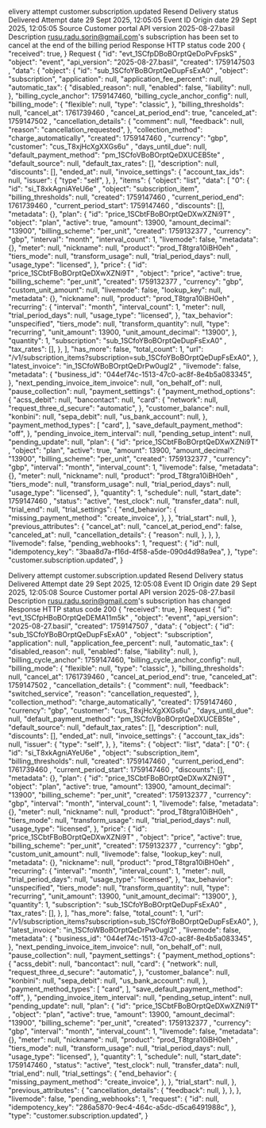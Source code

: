 elivery attempt
customer.subscription.updated
Resend
Delivery status
Delivered
Attempt date
29 Sept 2025, 12:05:05
Event ID
Origin date
29 Sept 2025, 12:05:05
Source
Customer portal
API version
2025-08-27.basil
Description
rusu.radu.sorin@gmail.com's subscription has been set to cancel at the end of the billing period
Response
HTTP status code
200
{
"received": 
true,
}
Request
{
"id": 
"evt_1SCfpDBoBOrptQeDoPvFpskS"
,
"object": 
"event",
"api_version": 
"2025-08-27.basil",
"created": 
1759147503
,
"data": {
"object": {
"id": 
"sub_1SCfoYBoBOrptQeDupFsExA0"
,
"object": 
"subscription",
"application": 
null,
"application_fee_percent": 
null,
"automatic_tax": {
"disabled_reason": 
null,
"enabled": 
false,
"liability": 
null,
},
"billing_cycle_anchor": 
1759147460,
"billing_cycle_anchor_config": 
null,
"billing_mode": {
"flexible": 
null,
"type": 
"classic",
},
"billing_thresholds": 
null,
"cancel_at": 
1761739460
,
"cancel_at_period_end": 
true,
"canceled_at": 
1759147502
,
"cancellation_details": {
"comment": 
null,
"feedback": 
null,
"reason": 
"cancellation_requested",
},
"collection_method": 
"charge_automatically",
"created": 
1759147460
,
"currency": 
"gbp",
"customer": 
"cus_T8xjHcXgXXGs6u"
,
"days_until_due": 
null,
"default_payment_method": 
"pm_1SCfoVBoBOrptQeDXUCEB5te"
,
"default_source": 
null,
"default_tax_rates": [],
"description": 
null,
"discounts": [],
"ended_at": 
null,
"invoice_settings": {
"account_tax_ids": 
null,
"issuer": {
"type": 
"self",
},
},
"items": {
"object": 
"list",
"data": [
"0": {
"id": 
"si_T8xkAgniAYeU6e"
,
"object": 
"subscription_item",
"billing_thresholds": 
null,
"created": 
1759147460
,
"current_period_end": 
1761739460
,
"current_period_start": 
1759147460
,
"discounts": [],
"metadata": {},
"plan": {
"id": 
"price_1SCbtFBoBOrptQeDXwXZNi9T"
,
"object": 
"plan",
"active": 
true,
"amount": 
13900,
"amount_decimal": 
"13900",
"billing_scheme": 
"per_unit",
"created": 
1759132377
,
"currency": 
"gbp",
"interval": 
"month",
"interval_count": 
1,
"livemode": 
false,
"metadata": {},
"meter": 
null,
"nickname": 
null,
"product": 
"prod_T8tgra10iBH0eh"
,
"tiers_mode": 
null,
"transform_usage": 
null,
"trial_period_days": 
null,
"usage_type": 
"licensed",
},
"price": {
"id": 
"price_1SCbtFBoBOrptQeDXwXZNi9T"
,
"object": 
"price",
"active": 
true,
"billing_scheme": 
"per_unit",
"created": 
1759132377
,
"currency": 
"gbp",
"custom_unit_amount": 
null,
"livemode": 
false,
"lookup_key": 
null,
"metadata": {},
"nickname": 
null,
"product": 
"prod_T8tgra10iBH0eh"
,
"recurring": {
"interval": 
"month",
"interval_count": 
1,
"meter": 
null,
"trial_period_days": 
null,
"usage_type": 
"licensed",
},
"tax_behavior": 
"unspecified",
"tiers_mode": 
null,
"transform_quantity": 
null,
"type": 
"recurring",
"unit_amount": 
13900,
"unit_amount_decimal": 
"13900",
},
"quantity": 
1,
"subscription": 
"sub_1SCfoYBoBOrptQeDupFsExA0"
,
"tax_rates": [],
},
],
"has_more": 
false,
"total_count": 
1,
"url": 
"/v1/subscription_items?subscription=sub_1SCfoYBoBOrptQeDupFsExA0",
},
"latest_invoice": 
"in_1SCfoWBoBOrptQeDrPw0ugl2"
,
"livemode": 
false,
"metadata": {
"business_id": 
"044ef74c-1513-47c0-ac8f-8e4b5a083345",
},
"next_pending_invoice_item_invoice": 
null,
"on_behalf_of": 
null,
"pause_collection": 
null,
"payment_settings": {
"payment_method_options": {
"acss_debit": 
null,
"bancontact": 
null,
"card": {
"network": 
null,
"request_three_d_secure": 
"automatic",
},
"customer_balance": 
null,
"konbini": 
null,
"sepa_debit": 
null,
"us_bank_account": 
null,
},
"payment_method_types": [
"card",
],
"save_default_payment_method": 
"off",
},
"pending_invoice_item_interval": 
null,
"pending_setup_intent": 
null,
"pending_update": 
null,
"plan": {
"id": 
"price_1SCbtFBoBOrptQeDXwXZNi9T"
,
"object": 
"plan",
"active": 
true,
"amount": 
13900,
"amount_decimal": 
"13900",
"billing_scheme": 
"per_unit",
"created": 
1759132377
,
"currency": 
"gbp",
"interval": 
"month",
"interval_count": 
1,
"livemode": 
false,
"metadata": {},
"meter": 
null,
"nickname": 
null,
"product": 
"prod_T8tgra10iBH0eh"
,
"tiers_mode": 
null,
"transform_usage": 
null,
"trial_period_days": 
null,
"usage_type": 
"licensed",
},
"quantity": 
1,
"schedule": 
null,
"start_date": 
1759147460
,
"status": 
"active",
"test_clock": 
null,
"transfer_data": 
null,
"trial_end": 
null,
"trial_settings": {
"end_behavior": {
"missing_payment_method": 
"create_invoice",
},
},
"trial_start": 
null,
},
"previous_attributes": {
"cancel_at": 
null,
"cancel_at_period_end": 
false,
"canceled_at": 
null,
"cancellation_details": {
"reason": 
null,
},
},
},
"livemode": 
false,
"pending_webhooks": 
1,
"request": {
"id": 
null,
"idempotency_key": 
"3baa8d7a-f16d-4f58-a5de-090d4d98a9ea",
},
"type": 
"customer.subscription.updated",
}

Delivery attempt
customer.subscription.updated
Resend
Delivery status
Delivered
Attempt date
29 Sept 2025, 12:05:08
Event ID
Origin date
29 Sept 2025, 12:05:08
Source
Customer portal
API version
2025-08-27.basil
Description
rusu.radu.sorin@gmail.com's subscription has changed
Response
HTTP status code
200
{
"received": 
true,
}
Request
{
"id": 
"evt_1SCfpHBoBOrptQeDEMA11m5k"
,
"object": 
"event",
"api_version": 
"2025-08-27.basil",
"created": 
1759147507
,
"data": {
"object": {
"id": 
"sub_1SCfoYBoBOrptQeDupFsExA0"
,
"object": 
"subscription",
"application": 
null,
"application_fee_percent": 
null,
"automatic_tax": {
"disabled_reason": 
null,
"enabled": 
false,
"liability": 
null,
},
"billing_cycle_anchor": 
1759147460,
"billing_cycle_anchor_config": 
null,
"billing_mode": {
"flexible": 
null,
"type": 
"classic",
},
"billing_thresholds": 
null,
"cancel_at": 
1761739460
,
"cancel_at_period_end": 
true,
"canceled_at": 
1759147502
,
"cancellation_details": {
"comment": 
null,
"feedback": 
"switched_service",
"reason": 
"cancellation_requested",
},
"collection_method": 
"charge_automatically",
"created": 
1759147460
,
"currency": 
"gbp",
"customer": 
"cus_T8xjHcXgXXGs6u"
,
"days_until_due": 
null,
"default_payment_method": 
"pm_1SCfoVBoBOrptQeDXUCEB5te"
,
"default_source": 
null,
"default_tax_rates": [],
"description": 
null,
"discounts": [],
"ended_at": 
null,
"invoice_settings": {
"account_tax_ids": 
null,
"issuer": {
"type": 
"self",
},
},
"items": {
"object": 
"list",
"data": [
"0": {
"id": 
"si_T8xkAgniAYeU6e"
,
"object": 
"subscription_item",
"billing_thresholds": 
null,
"created": 
1759147460
,
"current_period_end": 
1761739460
,
"current_period_start": 
1759147460
,
"discounts": [],
"metadata": {},
"plan": {
"id": 
"price_1SCbtFBoBOrptQeDXwXZNi9T"
,
"object": 
"plan",
"active": 
true,
"amount": 
13900,
"amount_decimal": 
"13900",
"billing_scheme": 
"per_unit",
"created": 
1759132377
,
"currency": 
"gbp",
"interval": 
"month",
"interval_count": 
1,
"livemode": 
false,
"metadata": {},
"meter": 
null,
"nickname": 
null,
"product": 
"prod_T8tgra10iBH0eh"
,
"tiers_mode": 
null,
"transform_usage": 
null,
"trial_period_days": 
null,
"usage_type": 
"licensed",
},
"price": {
"id": 
"price_1SCbtFBoBOrptQeDXwXZNi9T"
,
"object": 
"price",
"active": 
true,
"billing_scheme": 
"per_unit",
"created": 
1759132377
,
"currency": 
"gbp",
"custom_unit_amount": 
null,
"livemode": 
false,
"lookup_key": 
null,
"metadata": {},
"nickname": 
null,
"product": 
"prod_T8tgra10iBH0eh"
,
"recurring": {
"interval": 
"month",
"interval_count": 
1,
"meter": 
null,
"trial_period_days": 
null,
"usage_type": 
"licensed",
},
"tax_behavior": 
"unspecified",
"tiers_mode": 
null,
"transform_quantity": 
null,
"type": 
"recurring",
"unit_amount": 
13900,
"unit_amount_decimal": 
"13900",
},
"quantity": 
1,
"subscription": 
"sub_1SCfoYBoBOrptQeDupFsExA0"
,
"tax_rates": [],
},
],
"has_more": 
false,
"total_count": 
1,
"url": 
"/v1/subscription_items?subscription=sub_1SCfoYBoBOrptQeDupFsExA0",
},
"latest_invoice": 
"in_1SCfoWBoBOrptQeDrPw0ugl2"
,
"livemode": 
false,
"metadata": {
"business_id": 
"044ef74c-1513-47c0-ac8f-8e4b5a083345",
},
"next_pending_invoice_item_invoice": 
null,
"on_behalf_of": 
null,
"pause_collection": 
null,
"payment_settings": {
"payment_method_options": {
"acss_debit": 
null,
"bancontact": 
null,
"card": {
"network": 
null,
"request_three_d_secure": 
"automatic",
},
"customer_balance": 
null,
"konbini": 
null,
"sepa_debit": 
null,
"us_bank_account": 
null,
},
"payment_method_types": [
"card",
],
"save_default_payment_method": 
"off",
},
"pending_invoice_item_interval": 
null,
"pending_setup_intent": 
null,
"pending_update": 
null,
"plan": {
"id": 
"price_1SCbtFBoBOrptQeDXwXZNi9T"
,
"object": 
"plan",
"active": 
true,
"amount": 
13900,
"amount_decimal": 
"13900",
"billing_scheme": 
"per_unit",
"created": 
1759132377
,
"currency": 
"gbp",
"interval": 
"month",
"interval_count": 
1,
"livemode": 
false,
"metadata": {},
"meter": 
null,
"nickname": 
null,
"product": 
"prod_T8tgra10iBH0eh"
,
"tiers_mode": 
null,
"transform_usage": 
null,
"trial_period_days": 
null,
"usage_type": 
"licensed",
},
"quantity": 
1,
"schedule": 
null,
"start_date": 
1759147460
,
"status": 
"active",
"test_clock": 
null,
"transfer_data": 
null,
"trial_end": 
null,
"trial_settings": {
"end_behavior": {
"missing_payment_method": 
"create_invoice",
},
},
"trial_start": 
null,
},
"previous_attributes": {
"cancellation_details": {
"feedback": 
null,
},
},
},
"livemode": 
false,
"pending_webhooks": 
1,
"request": {
"id": 
null,
"idempotency_key": 
"286a5870-9ec4-464c-a5dc-d5ca6491988c",
},
"type": 
"customer.subscription.updated",
}